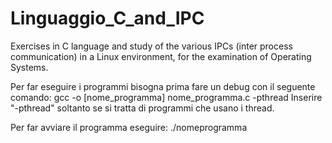 # Linguaggio_C_and_IPC
Exercises in C language and study of the various IPCs (inter process communication) in a Linux environment, for the examination of Operating Systems.

Per far eseguire i programmi bisogna prima fare un debug con il seguente comando:
gcc -o [nome_programma] nome_programma.c -pthread
Inserire "-pthread" soltanto se si tratta di programmi che usano i thread.

Per far avviare il programma eseguire:
./nomeprogramma
